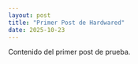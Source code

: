 ```yaml
---
layout: post
title: "Primer Post de Hardwared"
date: 2025-10-23
---
```

Contenido del primer post de prueba.
